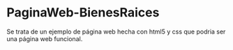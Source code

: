 # PaginaWeb-BienesRaices
Se trata de un ejemplo de página web hecha con html5 y css que podria ser una página web funcional.
